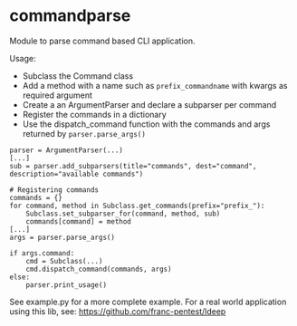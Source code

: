 # commandparse

Module to parse command based CLI application.

Usage:

* Subclass the Command class
* Add a method with a name such as `prefix_commandname` with kwargs as required argument
* Create a an ArgumentParser and declare a subparser per command
* Register the commands in a dictionary
* Use the dispatch_command function with the commands and args returned by `parser.parse_args()`

```
parser = ArgumentParser(...)
[...]
sub = parser.add_subparsers(title="commands", dest="command", description="available commands")

# Registering commands
commands = {}
for command, method in Subclass.get_commands(prefix="prefix_"):
	Subclass.set_subparser_for(command, method, sub)
	commands[command] = method
[...]
args = parser.parse_args()

if args.command:
	cmd = Subclass(...)
	cmd.dispatch_command(commands, args)
else:
	parser.print_usage()
```

See example.py for a more complete example. For a real world application using this lib, see: https://github.com/franc-pentest/ldeep
